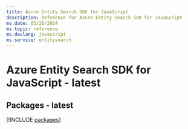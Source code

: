 ```yaml
---
title: Azure Entity Search SDK for JavaScript
description: Reference for Azure Entity Search SDK for JavaScript
ms.date: 03/28/2024
ms.topic: reference
ms.devlang: javascript
ms.service: entitysearch
---
```

# Azure Entity Search SDK for JavaScript - latest
## Packages - latest
[!INCLUDE [packages](entity-search-index.md)]